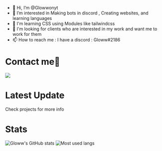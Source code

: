- 👋 Hi, I’m @Glowwonyt
- 👀 I’m interested in Making bots in discord , Creating websites, and learning languages
- 🌱 I'm learning CSS using Modules like tailwindcss
- 💞️ I'm looking for clients who are interested in my work and want me to work for them
- 📫 How to reach me : I have a discord  : Gloww#2186

# Contact me📧
[![](https://discord.c99.nl/widget/theme-4/732532528568729630.png)](https://discord.gg/brsaUQM4kK)

# Latest Update
Check projects for more info


# Stats

![Gloww's GitHub stats](https://github-readme-stats.vercel.app/api?username=anuraghazra&show_icons=true&theme=dark)
![Most used langs](https://github-readme-stats.vercel.app/api/top-langs/?username=Glowwonyt&theme=dark)
